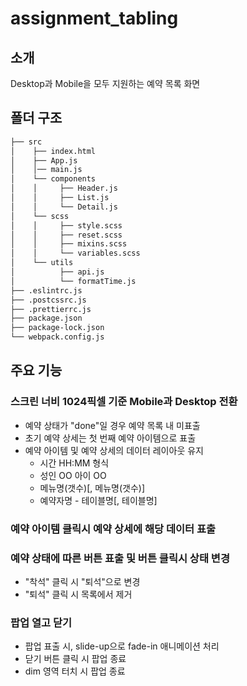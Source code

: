 # assignment_tabling

## 소개

Desktop과 Mobile을 모두 지원하는 예약 목록 화면

## 폴더 구조

```bash
├── src
│    ├── index.html
│    ├── App.js
│    │── main.js
│    └── components
│    │     ├── Header.js
│    │     ├── List.js
│    │     └── Detail.js
│    └── scss
│    │     ├── style.scss
│    │     ├── reset.scss
│    │     ├── mixins.scss
│    │     └── variables.scss
│    └── utils
│          ├── api.js
│          └── formatTime.js
├── .eslintrc.js
├── .postcssrc.js
├── .prettierrc.js
├── package.json
├── package-lock.json
└── webpack.config.js
```

## 주요 기능

### 스크린 너비 1024픽셀 기준 Mobile과 Desktop 전환

- 예약 상태가 "done"일 경우 예약 목록 내 미표출
- 초기 예약 상세는 첫 번째 예약 아이템으로 표출
- 예약 아이템 및 예약 상세의 데이터 레이아웃 유지
  - 시간 HH:MM 형식
  - 성인 OO 아이 OO
  - 메뉴명(갯수)[, 메뉴명(갯수)]
  - 예약자명 - 테이블명[, 테이블명]

### 예약 아이템 클릭시 예약 상세에 해당 데이터 표출

### 예약 상태에 따른 버튼 표출 및 버튼 클릭시 상태 변경

- "착석" 클릭 시 "퇴석"으로 변경
- "퇴석" 클릭 시 목록에서 제거

### 팝업 열고 닫기

- 팝업 표출 시, slide-up으로 fade-in 애니메이션 처리
- 닫기 버튼 클릭 시 팝업 종료
- dim 영역 터치 시 팝업 종료

